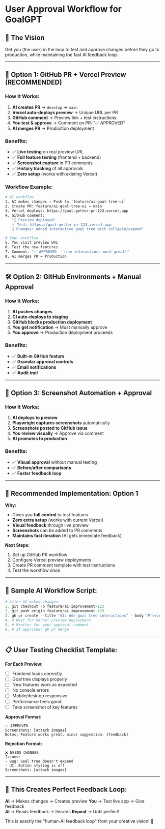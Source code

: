# User Approval Workflow for GoalGPT

## 🎯 **The Vision**
Get you (the user) in the loop to test and approve changes before they go to production, while maintaining the fast AI feedback loop.

---

## 🚀 **Option 1: GitHub PR + Vercel Preview (RECOMMENDED)**

### **How It Works:**
1. **AI creates PR** → `develop` → `main`
2. **Vercel auto-deploys preview** → Unique URL per PR
3. **GitHub comment** → Preview link + test instructions
4. **You test & approve** → Comment on PR: "✅ APPROVED" 
5. **AI merges PR** → Production deployment

### **Benefits:**
- ✅ **Live testing** on real preview URL
- ✅ **Full feature testing** (frontend + backend)
- ✅ **Screenshot capture** in PR comments
- ✅ **History tracking** of all approvals
- ✅ **Zero setup** (works with existing Vercel)

### **Workflow Example:**
```bash
# AI workflow
1. AI makes changes → Push to `feature/ai-goal-tree-ui`
2. Create PR: feature/ai-goal-tree-ui → main
3. Vercel deploys: https://goal-getter-pr-123.vercel.app
4. GitHub comment: 
   "🚀 Preview deployed! 
   ✅ Test: https://goal-getter-pr-123.vercel.app
   📝 Changes: Added interactive goal tree with collapse/expand"

# Your workflow  
5. You visit preview URL
6. Test the new features
7. Comment: "✅ APPROVED - tree interactions work great!"
8. AI merges PR → Production
```

---

## 🛠️ **Option 2: GitHub Environments + Manual Approval**

### **How It Works:**
1. **AI pushes changes**
2. **CI auto-deploys to staging**
3. **GitHub blocks production deployment** 
4. **You get notification** → Must manually approve
5. **You approve** → Production deployment proceeds

### **Benefits:**
- ✅ **Built-in GitHub feature**
- ✅ **Granular approval controls**
- ✅ **Email notifications**
- ✅ **Audit trail**

---

## 📸 **Option 3: Screenshot Automation + Approval**

### **How It Works:**
1. **AI deploys to preview**
2. **Playwright captures screenshots** automatically
3. **Screenshots posted to GitHub issue**
4. **You review visually** → Approve via comment
5. **AI promotes to production**

### **Benefits:**
- ✅ **Visual approval** without manual testing
- ✅ **Before/after comparisons**
- ✅ **Faster feedback loop**

---

## 🎯 **Recommended Implementation: Option 1**

**Why:** 
- Gives you **full control** to test features
- **Zero extra setup** (works with current Vercel)
- **Visual feedback** through live preview
- **Screenshots** can be added to PR comments
- **Maintains fast iteration** (AI gets immediate feedback)

**Next Steps:**
1. Set up GitHub PR workflow
2. Configure Vercel preview deployments
3. Create PR comment template with test instructions
4. Test the workflow once

---

## 🔄 **Sample AI Workflow Script:**

```python
# After AI makes changes:
1. git checkout -b feature/ai-improvement-123
2. git push origin feature/ai-improvement-123
3. gh pr create --title "AI: Add goal tree interactions" --body "Preview: [Will be auto-filled by Vercel]"
4. # Wait for Vercel preview deployment
5. # Monitor for your approval comment
6. # If approved: gh pr merge
```

---

## 📋 **User Testing Checklist Template:**

**For Each Preview:**
- [ ] Frontend loads correctly
- [ ] Goal tree displays properly  
- [ ] New features work as expected
- [ ] No console errors
- [ ] Mobile/desktop responsive
- [ ] Performance feels good
- [ ] Take screenshot of key features

**Approval Format:**
```
✅ APPROVED
Screenshots: [attach images]
Notes: Feature works great, minor suggestion: [feedback]
```

**Rejection Format:**
```
❌ NEEDS CHANGES
Issues: 
- Bug: Goal tree doesn't expand
- UI: Button styling is off
Screenshots: [attach images]
```

---

## 🎉 **This Creates Perfect Feedback Loop:**

**AI** → Makes changes → Creates preview
**You** → Test live app → Give feedback  
**AI** → Reads feedback → Iterates
**Repeat** → Until perfect!

This is exactly the "human-AI feedback loop" from your creative vision! 🚀 